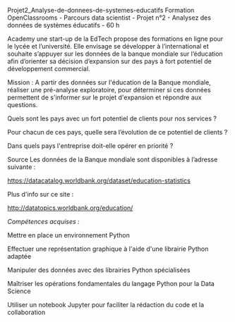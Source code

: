 Projet2_Analyse-de-donnees-de-systemes-educatifs
Formation OpenClassrooms - Parcours data scientist - Projet n°2 - Analysez des données de systèmes éducatifs - 60 h


Academy une start-up de la EdTech propose des formations en ligne pour le lycée et l’université.
Elle envisage se développer à l’international et souhaite s’appuyer sur les données de la banque mondiale sur l’éducation afin d’orienter sa décision d’expansion sur des pays à fort potentiel de développement commercial.


Mission : A partir des données sur l'éducation de la Banque mondiale, réaliser une pré-analyse exploratoire, pour déterminer si ces données permettent de s'informer sur le projet d'expansion et répondre aux questions.


Quels sont les pays avec un fort potentiel de clients pour nos services ?

Pour chacun de ces pays, quelle sera l’évolution de ce potentiel de clients ?

Dans quels pays l'entreprise doit-elle opérer en priorité ?

Source
Les données de la Banque mondiale sont disponibles à l’adresse suivante :

https://datacatalog.worldbank.org/dataset/education-statistics

Plus d'info sur ce site :

http://datatopics.worldbank.org/education/


_*Compétences acquises :*_


Mettre en place un environnement Python

Effectuer une représentation graphique à l'aide d'une librairie Python adaptée

Manipuler des données avec des librairies Python spécialisées

Maîtriser les opérations fondamentales du langage Python pour la Data Science

Utiliser un notebook Jupyter pour faciliter la rédaction du code et la collaboration
